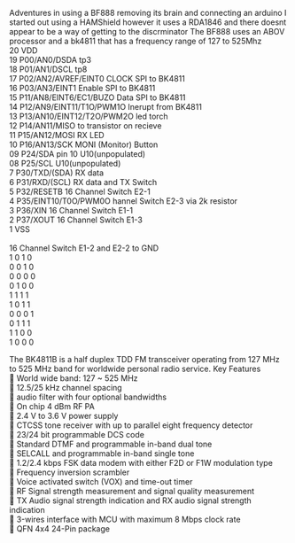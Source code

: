 Adventures in using a BF888 removing its brain and connecting an arduino
I started out using a HAMShield however it uses a RDA1846 and there doesnt appear to be a way of getting to the discrminator
The BF888 uses an ABOV processor and a bk4811 that has a frequency range of 127 to 525Mhz <br>
20 VDD<br>
19 P00/AN0/DSDA tp3<br>
18 P01/AN1/DSCL tp8<br>
17 P02/AN2/AVREF/EINT0 CLOCK SPI to BK4811<br>
16 P03/AN3/EINT1 Enable SPI to BK4811<br>
15 P11/AN8/EINT6/EC1/BUZO Data SPI to BK4811<br>
14 P12/AN9/EINT11/T1O/PWM1O Inerupt from BK4811<br>
13 P13/AN10/EINT12/T2O/PWM2O led torch<br>
12 P14/AN11/MISO to transistor on recieve<br>
11 P15/AN12/MOSI RX LED<br>
10 P16/AN13/SCK MONI  (Monitor)  Button<br>
09 P24/SDA pin 10 U10(unpopulated)<br>
08 P25/SCL U10(unpopulated)<br>
7 P30/TXD/(SDA) RX data<br>
6 P31/RXD/(SCL) RX data and TX Switch<br>
5 P32/RESETB 16 Channel Switch E2-1<br>
4 P35/EINT10/T0O/PWM0O hannel Switch E2-3 via 2k resistor<br>
3 P36/XIN 16 Channel Switch E1-1<br>
2 P37/XOUT 16 Channel Switch E1-3<br>
1 VSS<br>
<br>
16 Channel Switch E1-2 and E2-2 to GND<br>
1	0	1	0<br>
0	0	1	0<br>
0	0	0	0<br>
0	1	0	0<br>
1	1	1	1<br>
1	0	1	1<br>
0	0	0	1<br>
0	1	1	1<br>
1	1	0	0<br>
1	0	0	0<br>

The BK4811B is a half duplex TDD FM transceiver operating from 127 MHz to 525 MHz band for worldwide personal radio service.
Key Features<br>
 World wide band: 127 ~ 525 MHz<br>
 12.5/25 kHz channel spacing<br>
 audio filter with four optional bandwidths<br>
 On chip 4 dBm RF PA<br>
 2.4 V to 3.6 V power supply<br>
 CTCSS tone receiver with up to parallel eight frequency detector<br>
 23/24 bit programmable DCS code<br>
 Standard DTMF and programmable in-band dual tone<br>
 SELCALL and programmable in-band single tone<br>
 1.2/2.4 kbps FSK data modem with either F2D or F1W modulation type<br>
 Frequency inversion scrambler<br>
 Voice activated switch (VOX) and time-out timer<br>
 RF Signal strength measurement and signal quality measurement<br>
 TX Audio signal strength indication and RX audio signal strength indication<br>
 3-wires interface with MCU with maximum 8 Mbps clock rate<br>
 QFN 4x4 24-Pin package<br>
